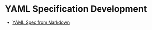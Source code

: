 YAML Specification Development
==============================

* [YAML Spec from Markdown](/spec.html)
